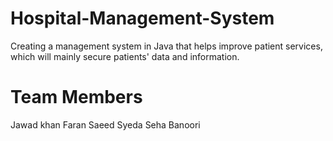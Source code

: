 # Hospital-Management-System
Creating a  management system  in Java that helps improve patient services, which will mainly secure patients' data and information.

# Team Members
Jawad khan
Faran Saeed
Syeda Seha Banoori


